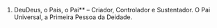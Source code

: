 ﻿1. DeuDeus, o Pais, o Pai** – Criador, Controlador e Sustentador. O Pai Universal, a Primeira Pessoa da Deidade.
